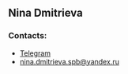 ## Nina Dmitrieva

### Contacts:
* [Telegram](https://t.me/nina_dmitrieva_2) 
* nina.dmitrieva.spb@yandex.ru